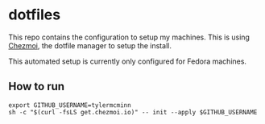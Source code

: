 # dotfiles

This repo contains the configuration to setup my machines. This is using [Chezmoi](https://chezmoi.io), the dotfile manager to setup the install.

This automated setup is currently only configured for Fedora machines.

## How to run

```shell
export GITHUB_USERNAME=tylermcminn
sh -c "$(curl -fsLS get.chezmoi.io)" -- init --apply $GITHUB_USERNAME
```
